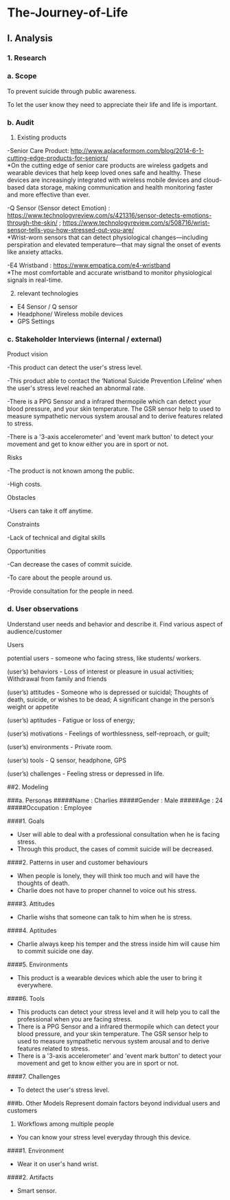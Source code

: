 # The-Journey-of-Life

## I. Analysis

### 1. Research

### a. Scope

To prevent suicide through public awareness.

To let the user know they need to appreciate their life and life is important.

### b. Audit

1. Existing products

-Senior Care Product: http://www.aplaceformom.com/blog/2014-6-1-cutting-edge-products-for-seniors/     
*On the cutting edge of senior care products are wireless gadgets and wearable devices that help keep loved ones safe and healthy. These devices are increasingly integrated with wireless mobile devices and cloud-based data storage, making communication and health monitoring faster and more effective than ever.

-Q Sensor (Sensor detect Emotion) : https://www.technologyreview.com/s/421316/sensor-detects-emotions-through-the-skin/ ; https://www.technologyreview.com/s/508716/wrist-sensor-tells-you-how-stressed-out-you-are/   
*Wrist-worn sensors that can detect physiological changes—including perspiration and elevated temperature—that may signal the onset of events like anxiety attacks.

-E4 Wristband : https://www.empatica.com/e4-wristband    
*The most comfortable and accurate wristband to monitor physiological signals in real-time.

2. relevant technologies

- E4 Sensor / Q sensor 
- Headphone/ Wireless mobile devices
- GPS Settings

### c. Stakeholder Interviews (internal / external)

Product vision

-This product can detect the user's stress level.   

-This product able to contact the ‘National Suicide Prevention Lifeline’ when the user's stress level reached an abnormal rate.   

-There is a PPG Sensor and a infrared thermopile which can detect your blood pressure, and your skin temperature. The GSR sensor help to used to measure sympathetic nervous system arousal and to derive features related to stress.    

-There is a '3-axis accelerometer' and 'event mark button' to detect your movement and get to know either you are in sport or not.


Risks

-The product is not known among the public. 

-High costs.

Obstacles

-Users can take it off anytime.

Constraints

-Lack of technical and digital skills

Opportunities

-Can decrease the cases of commit suicide.

-To care about the people around us.

-Provide consultation for the people in need.

### d. User observations

Understand user needs and behavior and describe it. Find various aspect of audience/customer

Users

potential users - someone who facing stress, like students/ workers.

(user’s) behaviors - Loss of interest or pleasure in usual activities; Withdrawal from family and friends

(user’s) attitudes - Someone who is depressed or suicidal; Thoughts of death, suicide, or wishes to be dead; A significant change in the person’s weight or appetite

(user’s) aptitudes - Fatigue or loss of energy; 

(user’s) motivations - Feelings of worthlessness, self-reproach, or guilt;

(user’s) environments - Private room.

(user’s) tools - Q sensor, headphone, GPS

(user’s) challenges - Feeling stress or depressed in life.

##2. Modeling

###a. Personas
#####Name : Charlies
#####Gender : Male 
#####Age : 24 
#####Occupation : Employee

####1.	Goals
-	User will able to deal with a professional consultation when he is facing stress.
-	Through this product, the cases of commit suicide will be decreased.
	
####2.	Patterns in user and customer behaviours
-	When people is lonely, they will think too much and will have the thoughts of death. 
-	Charlie does not have to proper channel to voice out his stress.

####3.	Attitudes
-	Charlie wishs that someone can talk to him when he is stress.
	
####4.	Aptitudes
-	Charlie always keep his temper and the stress inside him will cause him to commit suicide one day.

####5.	Environments
-	This product is a wearable devices which able the user to bring it everywhere.

####6.	Tools
-	This products can detect your stress level and it will help you to call the professional when you are facing stress.
-	There is a PPG Sensor and a infrared thermopile which can detect your blood pressure, and your skin temperature. The GSR sensor help to used to measure sympathetic nervous system arousal and to derive features related to stress. 
-	There is a '3-axis accelerometer' and 'event mark button' to detect your movement and get to know either you are in sport or not.

####7.	Challenges
- To detect the user's stress level.

###b. Other Models 
Represent domain factors beyond individual users and customers 
1. Workflows among multiple people 
- You can know your stress level everyday through this device.

####1.	Environment
-	Wear it on user's hand wrist.

####2.	Artifacts
-	Smart sensor.
